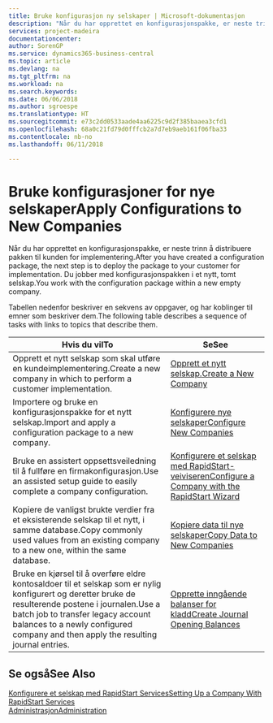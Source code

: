 ```yaml
---
title: Bruke konfigurasjon ny selskaper | Microsoft-dokumentasjon
description: "Når du har opprettet en konfigurasjonspakke, er neste trinn å distribuere pakken til kunden for implementering. Du bruker konfigurasjonen for et nytt, tomt selskap."
services: project-madeira
documentationcenter: 
author: SorenGP
ms.service: dynamics365-business-central
ms.topic: article
ms.devlang: na
ms.tgt_pltfrm: na
ms.workload: na
ms.search.keywords: 
ms.date: 06/06/2018
ms.author: sgroespe
ms.translationtype: HT
ms.sourcegitcommit: e73c2dd0533aade4aa6225c9d2f385baaea3cfd1
ms.openlocfilehash: 68a0c21fd79d0fffcb2a7d7eb9aeb161f06fba33
ms.contentlocale: nb-no
ms.lasthandoff: 06/11/2018

---
```

# <a name="apply-configurations-to-new-companies"></a><span data-ttu-id="5c978-104">Bruke konfigurasjoner for nye selskaper</span><span class="sxs-lookup"><span data-stu-id="5c978-104">Apply Configurations to New Companies</span></span>
<span data-ttu-id="5c978-105">Når du har opprettet en konfigurasjonspakke, er neste trinn å distribuere pakken til kunden for implementering.</span><span class="sxs-lookup"><span data-stu-id="5c978-105">After you have created a configuration package, the next step is to deploy the package to your customer for implementation.</span></span> <span data-ttu-id="5c978-106">Du jobber med konfigurasjonspakken i et nytt, tomt selskap.</span><span class="sxs-lookup"><span data-stu-id="5c978-106">You work with the configuration package within a new empty company.</span></span>  

 <span data-ttu-id="5c978-107">Tabellen nedenfor beskriver en sekvens av oppgaver, og har koblinger til emner som beskriver dem.</span><span class="sxs-lookup"><span data-stu-id="5c978-107">The following table describes a sequence of tasks with links to topics that describe them.</span></span>

|<span data-ttu-id="5c978-108">**Hvis du vil**</span><span class="sxs-lookup"><span data-stu-id="5c978-108">**To**</span></span>|<span data-ttu-id="5c978-109">**Se**</span><span class="sxs-lookup"><span data-stu-id="5c978-109">**See**</span></span>|  
|------------|-------------|  
|<span data-ttu-id="5c978-110">Opprett et nytt selskap som skal utføre en kundeimplementering.</span><span class="sxs-lookup"><span data-stu-id="5c978-110">Create a new company in which to perform a customer implementation.</span></span>|[<span data-ttu-id="5c978-111">Opprett et nytt selskap.</span><span class="sxs-lookup"><span data-stu-id="5c978-111">Create a New Company</span></span>](admin-how-to-create-a-new-company.md)|  
|<span data-ttu-id="5c978-112">Importere og bruke en konfigurasjonspakke for et nytt selskap.</span><span class="sxs-lookup"><span data-stu-id="5c978-112">Import and apply a configuration package to a new company.</span></span>|[<span data-ttu-id="5c978-113">Konfigurere nye selskaper</span><span class="sxs-lookup"><span data-stu-id="5c978-113">Configure New Companies</span></span>](admin-how-to-configure-new-companies.md)|  
|<span data-ttu-id="5c978-114">Bruke en assistert oppsettsveiledning til å fullføre en firmakonfigurasjon.</span><span class="sxs-lookup"><span data-stu-id="5c978-114">Use an assisted setup guide to easily complete a company configuration.</span></span>|[<span data-ttu-id="5c978-115">Konfigurere et selskap med RapidStart-veiviseren</span><span class="sxs-lookup"><span data-stu-id="5c978-115">Configure a Company with the RapidStart Wizard</span></span>](admin-how-to-configure-a-company-with-the-rapidstart-wizard.md)|
|<span data-ttu-id="5c978-116">Kopiere de vanligst brukte verdier fra et eksisterende selskap til et nytt, i samme database.</span><span class="sxs-lookup"><span data-stu-id="5c978-116">Copy commonly used values from an existing company to a new one, within the same database.</span></span>|[<span data-ttu-id="5c978-117">Kopiere data til nye selskaper</span><span class="sxs-lookup"><span data-stu-id="5c978-117">Copy Data to New Companies</span></span>](admin-how-to-copy-data-to-new-companies.md)|  
|<span data-ttu-id="5c978-118">Bruke en kjørsel til å overføre eldre kontosaldoer til et selskap som er nylig konfigurert og deretter bruke de resulterende postene i journalen.</span><span class="sxs-lookup"><span data-stu-id="5c978-118">Use a batch job to transfer legacy account balances to a newly configured company and then apply the resulting journal entries.</span></span>|[<span data-ttu-id="5c978-119">Opprette inngående balanser for kladd</span><span class="sxs-lookup"><span data-stu-id="5c978-119">Create Journal Opening Balances</span></span>](admin-how-to-create-journal-opening-balances.md)|  

## <a name="see-also"></a><span data-ttu-id="5c978-120">Se også</span><span class="sxs-lookup"><span data-stu-id="5c978-120">See Also</span></span>  
[<span data-ttu-id="5c978-121">Konfigurere et selskap med RapidStart Services</span><span class="sxs-lookup"><span data-stu-id="5c978-121">Setting Up a Company With RapidStart Services</span></span>](admin-set-up-a-company-with-rapidstart.md)  
[<span data-ttu-id="5c978-122">Administrasjon</span><span class="sxs-lookup"><span data-stu-id="5c978-122">Administration</span></span>](admin-setup-and-administration.md)


